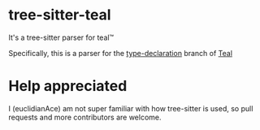 # tree-sitter-teal

It's a tree-sitter parser for teal™

Specifically, this is a parser for the [type-declaration](https://github.com/teal-language/tl/tree/type-declaration) branch of [Teal](https://github.com/teal-language/tl)

# Help appreciated

I (euclidianAce) am not super familiar with how tree-sitter is used, so pull requests and more contributors are welcome.
